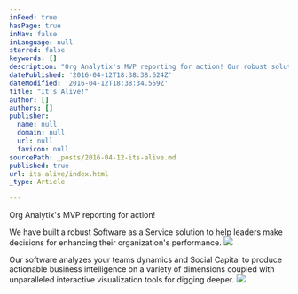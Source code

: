 ```yaml
---
inFeed: true
hasPage: true
inNav: false
inLanguage: null
starred: false
keywords: []
description: "Org Analytix's MVP reporting for action! Our robust solution is built to help leaders of large teams (250+ members) make data based decisions for enhancing team performance.\_"
datePublished: '2016-04-12T18:38:38.624Z'
dateModified: '2016-04-12T18:38:34.559Z'
title: "It's Alive!"
author: []
authors: []
publisher:
  name: null
  domain: null
  url: null
  favicon: null
sourcePath: _posts/2016-04-12-its-alive.md
published: true
url: its-alive/index.html
_type: Article

---
```

Org Analytix's MVP reporting for action! 

We have built a robust Software as a Service solution to help leaders make decisions for enhancing their organization's performance. ![](https://the-grid-user-content.s3-us-west-2.amazonaws.com/7386a632-3da2-4c22-a52c-63194cf2f428.png)

Our software analyzes your teams dynamics and Social Capital to produce actionable business intelligence on a variety of dimensions coupled with unparalleled interactive visualization tools for digging deeper.
![](https://the-grid-user-content.s3-us-west-2.amazonaws.com/b37193da-891e-47e5-938e-de99eedde878.png)